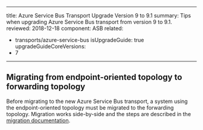 ---
title: Azure Service Bus Transport Upgrade Version 9 to 9.1
summary: Tips when upgrading Azure Service Bus transport from version 9 to 9.1.
reviewed: 2018-12-18
component: ASB
related:
 - transports/azure-service-bus
isUpgradeGuide: true
upgradeGuideCoreVersions:
 - 7
 ---


## Migrating from endpoint-oriented topology to forwarding topology

Before migrating to the new Azure Service Bus transport, a system using the endpoint-oriented topology must be migrated to the forwarding topology. Migration works side-by-side and the steps are described in the [migration documentation](/transports/azure-service-bus/legacy/migration.md).
